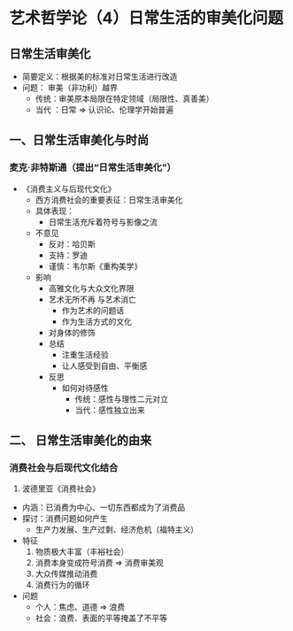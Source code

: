 # 艺术哲学论（4）日常生活的审美化问题

## 日常生活审美化

- 简要定义：根据美的标准对日常生活进行改造
- 问题： 审美（非功利）越界
    - 传统：审美原本局限在特定领域（局限性、真善美）
    - 当代 ：日常 ⇒ 认识论、伦理学开始普遍

## 一、日常生活审美化与时尚

### 麦克·非特斯通（提出“日常生活审美化”）

- 《消费主义与后现代文化》
    - 西方消费社会的重要表征：日常生活审美化
    - 具体表现：
        - 日常生活充斥着符号与影像之流
    - 不意见
        - 反对：哈贝斯
        - 支持：罗迪
        - 谨慎：韦尔斯《重构美学》
    - 影响
        - 高雅文化与大众文化界限
        - 艺术无所不再 与艺术消亡
            - 作为艺术的问题话
            - 作为生活方式的文化
        - 对身体的修饰
        - 总结
            - 注重生活经验
            - 让人感受到自由、平衡感
        - 反思
            - 如何对待感性
                - 传统：感性与理性二元对立
                - 当代：感性独立出来

## 二、 日常生活审美化的由来

### 消费社会与后现代文化结合

1. 波德里亚《消费社会》
- 内涵：已消费为中心、一切东西都成为了消费品
- 探讨：消费问题如何产生
    - 生产力发展、生产过剩、经济危机（福特主义）
- 特征
    1. 物质极大丰富（丰裕社会）
    2. 消费本身变成符号消费 ⇒ 消费审美观
    3. 大众传媒推动消费
    4. 消费行为的循环
- 问题
    - 个人：焦虑、道德 ⇒ 浪费
    - 社会：浪费、表面的平等掩盖了不平等

